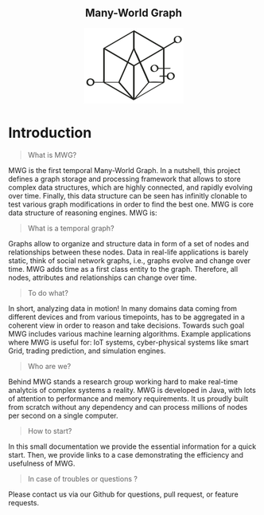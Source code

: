 <center>
<h2>Many-World Graph</h2>
<img src="logo.png" width="200px" />
</center>

# Introduction

> What is MWG?

MWG is the first temporal Many-World Graph. In a nutshell, this project defines a graph storage and processing framework that allows to store complex data structures, which are highly connected, and rapidly evolving over time. Finally, this data structure can be seen has infinitly clonable to test various graph modifications in order to find the best one. MWG is core data structure of reasoning engines. MWG is:

> What is a temporal graph?

Graphs allow to organize and structure data in form of a set of nodes and relationships between these nodes. Data in real-life applications is barely static, think of social network graphs, i.e., graphs evolve and change over time. MWG adds time as a first class entity to the graph. Therefore, all nodes, attributes and relationships can change over time.

> To do what?

In short, analyzing data in motion! In many domains data coming from different devices and from various timepoints, has to be aggregated in a coherent view in order to reason and take decisions. Towards such goal MWG includes various machine learning algorithms. Example applications where MWG is useful for: IoT systems, cyber-physical systems like smart Grid, trading prediction, and simulation engines.

> Who are we?

Behind MWG stands a research group working hard to make real-time analytcis of complex systems a reality. MWG is developed in Java, with lots of attention to performance and memory requirements. It us proudly built from scratch without any dependency and can process millions of nodes per second on a single computer.

> How to start?

In this small documentation we provide the essential information for a quick start. Then, we provide links to  a case demonstrating the efficiency and usefulness of MWG.

> In case of troubles or questions ?

Please contact us via our Github for questions, pull request, or feature requests.
